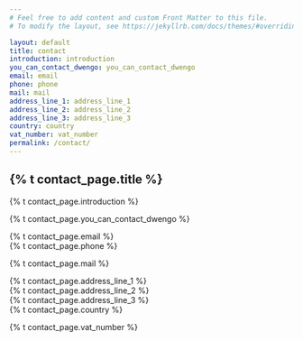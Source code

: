 ```yaml
---
# Feel free to add content and custom Front Matter to this file.
# To modify the layout, see https://jekyllrb.com/docs/themes/#overriding-theme-defaults

layout: default
title: contact
introduction: introduction
you_can_contact_dwengo: you_can_contact_dwengo
email: email
phone: phone
mail: mail
address_line_1: address_line_1
address_line_2: address_line_2
address_line_3: address_line_3
country: country
vat_number: vat_number
permalink: /contact/
---
```


## {% t contact_page.title %}

{% t contact_page.introduction %}

{% t contact_page.you_can_contact_dwengo %}

{% t contact_page.email %}\
{% t contact_page.phone %}

{% t contact_page.mail %}

{% t contact_page.address_line_1 %}\
{% t contact_page.address_line_2 %}\
{% t contact_page.address_line_3 %}\
{% t contact_page.country %}

{% t contact_page.vat_number %}